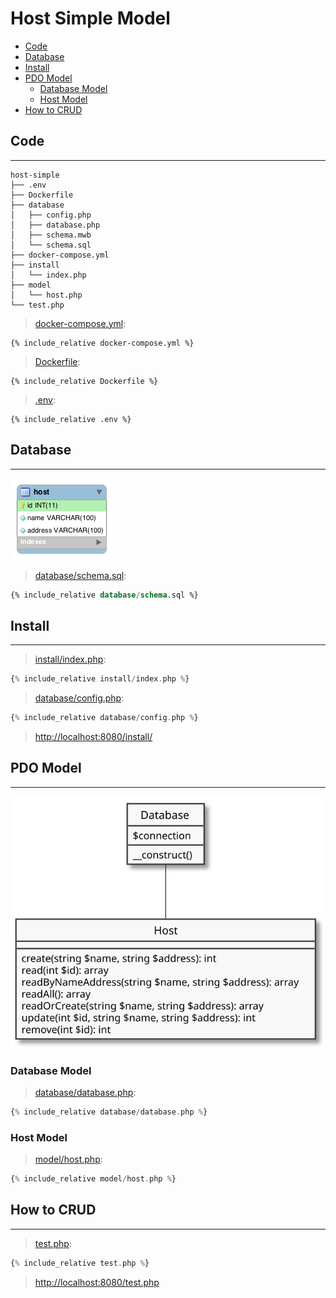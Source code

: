 # Host Simple Model

- [Code](#code)
- [Database](#database)
- [Install](#install)
- [PDO Model](#pdo-moodel)
  - [Database Model](#database-model)
  - [Host Model](#host-model)
- [How to CRUD](#how-to-crud)

## Code

---

```
host-simple
├── .env
├── Dockerfile
├── database
│   ├── config.php
│   ├── database.php
│   ├── schema.mwb
│   └── schema.sql
├── docker-compose.yml
├── install
│   └── index.php
├── model
│   └── host.php
└── test.php
```

> [docker-compose.yml](docker-compose.yml):

```
{% include_relative docker-compose.yml %}
```

> [Dockerfile](Dockerfile):

```
{% include_relative Dockerfile %}
```

> [.env](.env):

```
{% include_relative .env %}
```

## Database

---

![](assets/schema.png)

> [database/schema.sql](database/schema.sql):

```sql
{% include_relative database/schema.sql %}
```

## Install

---

> [install/index.php](install/index.php):

```php
{% include_relative install/index.php %}
```

> [database/config.php](database/config.php):

```php
{% include_relative database/config.php %}
```

> [http://localhost:8080/install/](http://localhost:8080/install/)

## PDO Model

---

![](assets/model-host.svg)

### Database Model

> [database/database.php](database/database.php):

```php
{% include_relative database/database.php %}
```

### Host Model

> [model/host.php](model/host.php):

```php
{% include_relative model/host.php %}
```

## How to CRUD

---

> [test.php](test.php):

```php
{% include_relative test.php %}
```

> [http://localhost:8080/test.php](http://localhost:8080/test.php)
